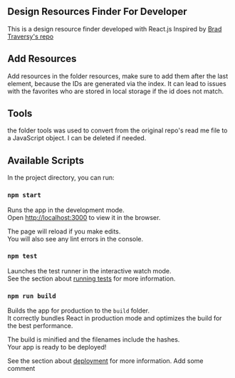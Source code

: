 ## Design Resources Finder For Developer

This is a design resource finder developed with React.js
Inspired by [Brad Traversy's repo](https://github.com/bradtraversy/design-resources-for-developers)

## Add Resources

Add resources in the folder resources, make sure to add them after the last element, because the IDs are generated via the index.
It can lead to issues with the favorites who are stored in local storage if the id does not match.

## Tools

the folder tools was used to convert from the original repo's read me file to a JavaScript object. I can be deleted if needed.

## Available Scripts

In the project directory, you can run:

### `npm start`

Runs the app in the development mode.<br />
Open [http://localhost:3000](http://localhost:3000) to view it in the browser.

The page will reload if you make edits.<br />
You will also see any lint errors in the console.

### `npm test`

Launches the test runner in the interactive watch mode.<br />
See the section about [running tests](https://facebook.github.io/create-react-app/docs/running-tests) for more information.

### `npm run build`

Builds the app for production to the `build` folder.<br />
It correctly bundles React in production mode and optimizes the build for the best performance.

The build is minified and the filenames include the hashes.<br />
Your app is ready to be deployed!

See the section about [deployment](https://facebook.github.io/create-react-app/docs/deployment) for more information.
Add some comment